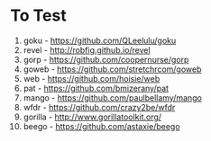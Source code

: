 # To Test

1. goku    - https://github.com/QLeelulu/goku
2. revel   - http://robfig.github.io/revel
3. gorp    - https://github.com/coopernurse/gorp
4. goweb   - https://github.com/stretchrcom/goweb
5. web     - https://github.com/hoisie/web
6. pat     - https://github.com/bmizerany/pat
7. mango   - https://github.com/paulbellamy/mango
8. wfdr    - https://github.com/crazy2be/wfdr
9. gorilla - http://www.gorillatoolkit.org/ 
10. beego  - https://github.com/astaxie/beego
